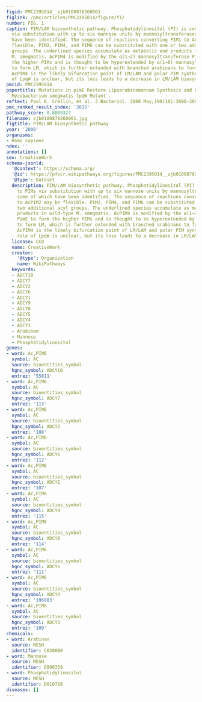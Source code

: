 ```yaml
---
figid: PMC2395014__zjb0100878260001
figlink: /pmc/articles/PMC2395014/figure/f1/
number: FIG. 1
caption: PIM/LAM biosynthetic pathway. Phosphatidylinositol (PI) is converted to PIMs
  via substitution with up to six mannose units by mannosyltransferases, some of which
  have been identified. The sequence of reactions converting PIM1 to AcPIM2 may be
  flexible. PIM2, PIM4, and PIM6 can be substituted with one or two additional acyl
  groups. The underlined species accumulate as metabolic end products in wild-type
  M. smegmatis. AcPIM4 is modified by the α(1→2) mannosyltransferase PimE to form
  the higher PIMs and is thought to be hyperextended by α(1→6) mannosyltransferases
  to form LM, which is further extended with branched arabinans to form LAM. Thus,
  AcPIM4 is the likely bifurcation point of LM/LAM and polar PIM synthesis. The role
  of LpqW is unclear, but its loss leads to a decrease in LM/LAM biosynthesis.
pmcid: PMC2395014
papertitle: Mutations in pimE Restore Lipoarabinomannan Synthesis and Growth in a
  Mycobacterium smegmatis lpqW Mutant .
reftext: Paul K. Crellin, et al. J Bacteriol. 2008 May;190(10):3690-3699.
pmc_ranked_result_index: '3815'
pathway_score: 0.8009327
filename: zjb0100878260001.jpg
figtitle: PIM/LAM biosynthetic pathway
year: '2008'
organisms:
- Homo sapiens
ndex: ''
annotations: []
seo: CreativeWork
schema-jsonld:
  '@context': https://schema.org/
  '@id': https://pfocr.wikipathways.org/figures/PMC2395014__zjb0100878260001.html
  '@type': Dataset
  description: PIM/LAM biosynthetic pathway. Phosphatidylinositol (PI) is converted
    to PIMs via substitution with up to six mannose units by mannosyltransferases,
    some of which have been identified. The sequence of reactions converting PIM1
    to AcPIM2 may be flexible. PIM2, PIM4, and PIM6 can be substituted with one or
    two additional acyl groups. The underlined species accumulate as metabolic end
    products in wild-type M. smegmatis. AcPIM4 is modified by the α(1→2) mannosyltransferase
    PimE to form the higher PIMs and is thought to be hyperextended by α(1→6) mannosyltransferases
    to form LM, which is further extended with branched arabinans to form LAM. Thus,
    AcPIM4 is the likely bifurcation point of LM/LAM and polar PIM synthesis. The
    role of LpqW is unclear, but its loss leads to a decrease in LM/LAM biosynthesis.
  license: CC0
  name: CreativeWork
  creator:
    '@type': Organization
    name: WikiPathways
  keywords:
  - ADCY10
  - ADCY7
  - ADCY2
  - ADCY6
  - ADCY1
  - ADCY9
  - ADCY8
  - ADCY5
  - ADCY4
  - ADCY3
  - Arabinan
  - Mannose
  - Phosphatidylinositol
genes:
- word: Ac,PIM6
  symbol: AC
  source: bioentities_symbol
  hgnc_symbol: ADCY10
  entrez: '55811'
- word: Ac,PIM6
  symbol: AC
  source: bioentities_symbol
  hgnc_symbol: ADCY7
  entrez: '113'
- word: Ac,PIM6
  symbol: AC
  source: bioentities_symbol
  hgnc_symbol: ADCY2
  entrez: '108'
- word: Ac,PIM6
  symbol: AC
  source: bioentities_symbol
  hgnc_symbol: ADCY6
  entrez: '112'
- word: Ac,PIM6
  symbol: AC
  source: bioentities_symbol
  hgnc_symbol: ADCY1
  entrez: '107'
- word: Ac,PIM6
  symbol: AC
  source: bioentities_symbol
  hgnc_symbol: ADCY9
  entrez: '115'
- word: Ac,PIM6
  symbol: AC
  source: bioentities_symbol
  hgnc_symbol: ADCY8
  entrez: '114'
- word: Ac,PIM6
  symbol: AC
  source: bioentities_symbol
  hgnc_symbol: ADCY5
  entrez: '111'
- word: Ac,PIM6
  symbol: AC
  source: bioentities_symbol
  hgnc_symbol: ADCY4
  entrez: '196883'
- word: Ac,PIM6
  symbol: AC
  source: bioentities_symbol
  hgnc_symbol: ADCY3
  entrez: '109'
chemicals:
- word: Arabinan
  source: MESH
  identifier: C030080
- word: Mannose
  source: MESH
  identifier: D008358
- word: Phosphatidylinositol
  source: MESH
  identifier: D010716
diseases: []
---
```

